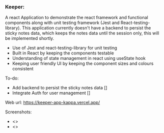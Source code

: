 ### Keeper:

A react Application to demonstrate the react framework and functional components along with unit testing framework (Jest and React-testing-library).
This application currently doesn't have a backend to persist the sticky notes data, which keeps the notes data until the session only, this will be implemented shortly.

- Use of Jest and react-testing-library for unit testing
- Built in React by keeping the components testable
- Understanding of state management in react using useState hook
- Keeping user friendly UI by keeping the component sizes and colours consistent

To-do:
- Add backend to persist the sticky notes data []
- Integrate Auth for user management []

Web url: <https://keeper-app-kappa.vercel.app/>

Screenshots:
- <>
- <>
